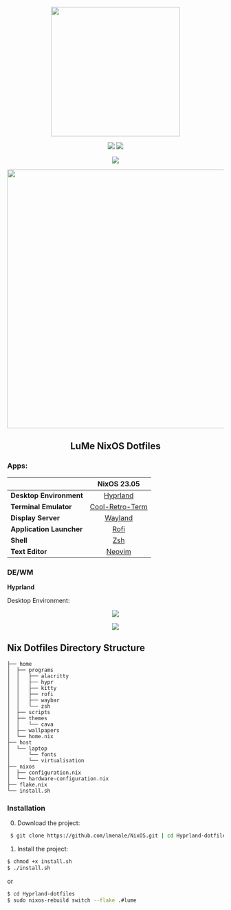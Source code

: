 <p align="center"><img src="https://i.imgur.com/X5zKxvp.png" width=300px></p>

<p align="center">
<a href="https://hyprland.org/"><img src="https://img.shields.io/static/v1?label=Hyprland&message=master&style=flat&logo=hyprland&colorA=24273A&colorB=8AADF4&logoColor=CAD3F5"/></a>
 <a href="https://github.com/"><img src="https://img.shields.io/static/v1?label=Nix Flake&message=check&style=flat&logo=nixos&colorA=24273A&colorB=9173ff&logoColor=CAD3F5"></a>
</p>

<p align="center">
<a href="https://nixos.org/"><img src="https://img.shields.io/badge/NixOS-unstable-informational.svg?style=flat&logo=nixos&logoColor=CAD3F5&colorA=24273A&colorB=8AADF4"></a> 


<p align="center"><img src="https://i.imgur.com/NbxQ8MY.png" width=600px></p>

<h2 align="center">LuMe NixOS Dotfiles</h2>


### Apps:

|                          |             NixOS 23.05               |
|--------------------------|:-------------------------------------:|
| **Desktop Environment**  |   [Hyprland](https://hyprland.org)      |
| **Terminal Emulator**    |   [Cool-Retro-Term](https://github.com/Swordfish90/cool-retro-term) |
| **Display Server**       |   [Wayland](https://wayland.freedesktop.org)     |
| **Application Launcher** |   [Rofi](https://github.com/davatorium/rofi)  |
| **Shell**                |   [Zsh](https://zsh.sourceforge.io)   |
| **Text Editor**          |   [Neovim](https://neovim.io)         |


### DE/WM

**Hyprland**

Desktop Environment:

<p align="center"><img src="https://i.imgur.com/S4XT0ZF.png"></p>
<p align="center"><img src="https://i.imgur.com/0Lq4rOe.png"></p>

## Nix Dotfiles Directory Structure
```
├── home
│  ├── programs
│  │   ├── alacritty
│  │   ├── hypr
│  │   ├── kitty
│  │   ├── rofi
│  │   ├── waybar
│  │   └── zsh
│  ├── scripts
│  ├── themes
│  │   └── cava
│  ├── wallpapers
│  └── home.nix
├── host
│  └── laptop
│      └── fonts
│      └── virtualisation
├── nixos
│  ├── configuration.nix
│  └── hardware-configuration.nix
├── flake.nix
└── install.sh
```

### Installation

0. Download the project:
```bash
 $ git clone https://github.com/lmenale/NixOS.git | cd Hyprland-dotfiles.git
```

1. Install the project:

```bash
$ chmod +x install.sh
$ ./install.sh
```
or

```bash
$ cd Hyprland-dotfiles
$ sudo nixos-rebuild switch --flake .#lume
```
